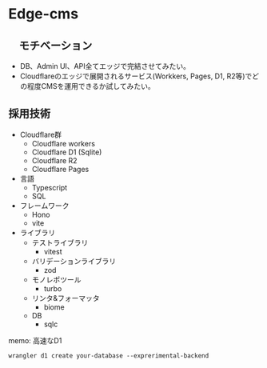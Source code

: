 # Edge-cms

## 　モチベーション

- DB、Admin UI、API全てエッジで完結させてみたい。
- Cloudflareのエッジで展開されるサービス(Workkers, Pages, D1, R2等)でどの程度CMSを運用できるか試してみたい。

## 採用技術

- Cloudflare群
  - Cloudflare workers
  - Cloudflare D1 (Sqlite)
  - Cloudflare R2
  - Cloudflare Pages
- 言語
  - Typescript
  - SQL
- フレームワーク
  - Hono
  - vite
- ライブラリ
  - テストライブラリ
    - vitest
  - バリデーションライブラリ
    - zod
  - モノレポツール
    - turbo
  - リンタ&フォーマッタ
    - biome
  - DB
    - sqlc

memo: 高速なD1

```shell
wrangler d1 create your-database --exprerimental-backend
```
